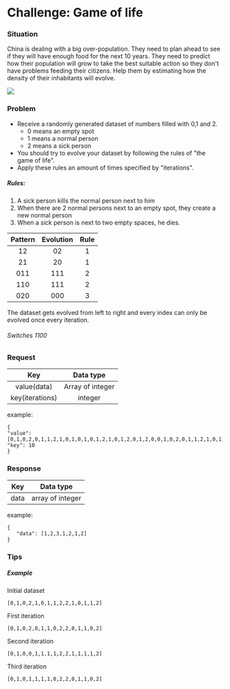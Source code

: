 # Challenge: Game of life

### Situation

China is dealing with a big over-population. They need to plan ahead to see if they will have enough food for the next 10 years.
They need to predict how their population will grow to take the best suitable action so they don't have problems feeding their citizens.
Help them by estimating how the density of their inhabitants will evolve.

<img src="http://www.mnn.com/sites/default/files/m_pop.jpg"/>

### Problem
 * Receive a randomly generated dataset of numbers filled with 0,1 and 2.
    * 0 means an empty spot
    * 1 means a normal person
    * 2 means a sick person
 * You should try to evolve your dataset by following the rules of "the game of life".  
 * Apply these rules an amount of times specified by "iterations".
##### Rules:
1. A sick person kills the normal person next to him  
2. When there are 2 normal persons next to an empty spot, they create a new normal person  
3. When a sick person is next to two empty spaces, he dies.

| Pattern       | Evolution     |Rule      |
|:-------------:|:-------------:|:-------------:|
|     12        | 02            |   1           | 
|     21        | 20            | 1             |
|     011       | 111           | 2             |
|     110       | 111           | 2             |
|     020       | 000           | 3             |

The dataset gets evolved from left to right and every index can only be evolved once every iteration.


###### Switches 1100

### Request

| Key           | Data type     | 
|:-------------:|:-------------:| 
|    value(data)  | Array of integer        | 
|   key(iterations)   | integer        |
example:
```
{
"value": [0,1,0,2,0,1,1,2,1,0,1,0,1,0,1,2,1,0,1,2,0,1,2,0,0,1,0,2,0,1,1,2,1,0,1,0,1,0,1,2,1,0,1,2,0,1,2],
"key": 10
}
```

### Response

| Key           | Data type     |
|:-------------:|:-------------:| 
| data      | array of integer       |
example:
```
{
   "data": [1,2,3,1,2,1,2]
}
```


### Tips
##### Example

Initial dataset

```
[0,1,0,2,1,0,1,1,2,2,1,0,1,1,2]
```
First iteration

```
[0,1,0,2,0,1,1,0,2,2,0,1,1,0,2]
```
Second iteration

```
[0,1,0,0,1,1,1,1,2,2,1,1,1,1,2]
```
Third iteration

```
[0,1,0,1,1,1,1,0,2,2,0,1,1,0,2]
```

